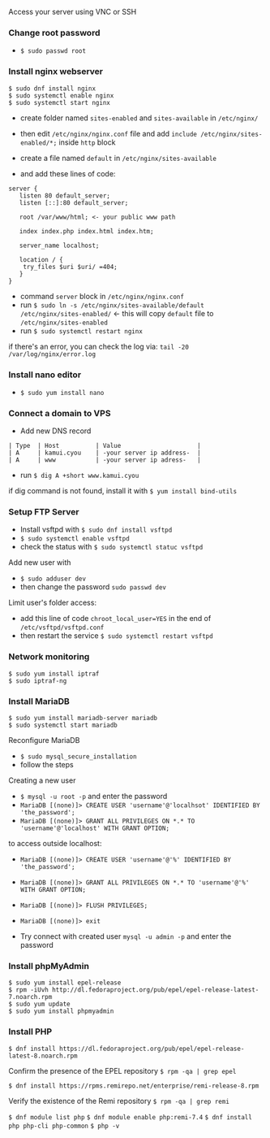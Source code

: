 Access your server using VNC or SSH

### Change root password

- `$ sudo passwd root`


### Install nginx webserver

```
$ sudo dnf install nginx
$ sudo systemctl enable nginx
$ sudo systemctl start nginx
```

- create folder named `sites-enabled` and `sites-available` in `/etc/nginx/`
- then edit `/etc/nginx/nginx.conf` file and add `include /etc/nginx/sites-enabled/*;` inside `http` block

- create a file named `default` in `/etc/nginx/sites-available`
- and add these lines of code:
```
server {
   listen 80 default_server;
   listen [::]:80 default_server;
   
   root /var/www/html; <- your public www path
   
   index index.php index.html index.htm;
   
   server_name localhost;
   
   location / {
    try_files $uri $uri/ =404;
   }
}
```
- command `server` block in `/etc/nginx/nginx.conf`
- run `$ sudo ln -s /etc/nginx/sites-available/default /etc/nginx/sites-enabled/` <- this will copy `default` file to `/etc/nginx/sites-enabled`
- run `$ sudo systemctl restart nginx`

if there's an error, you can check the log via: `tail -20 /var/log/nginx/error.log`


### Install nano editor

- `$ sudo yum install nano`


### Connect a domain to VPS

- Add new DNS record
```
| Type  | Host          | Value                     |
| A     | kamui.cyou    | -your server ip address-  |
| A     | www           | -your server ip adress-   |
```

- run `$ dig A +short www.kamui.cyou`

if dig command is not found, install it with `$ yum install bind-utils`


### Setup FTP Server

- Install vsftpd with `$ sudo dnf install vsftpd`
- `$ sudo systemctl enable vsftpd`
- check the status with `$ sudo systemctl statuc vsftpd`

Add new user with 
- `$ sudo adduser dev`
- then change the password `sudo passwd dev`

Limit user's folder access:
- add this line of code `chroot_local_user=YES` in the end of `/etc/vsftpd/vsftpd.conf`
- then restart the service `$ sudo systemctl restart vsftpd`


### Network monitoring

```
$ sudo yum install iptraf
$ sudo iptraf-ng
```


### Install MariaDB

```
$ sudo yum install mariadb-server mariadb
$ sudo systemctl start mariadb
```

Reconfigure MariaDB
- `$ sudo mysql_secure_installation`
- follow the steps

Creating a new user 
- `$ mysql -u root -p` and enter the password
- `MariaDB [(none)]> CREATE USER 'username'@'localhsot' IDENTIFIED BY 'the_password';`
- `MariaDB [(none)]> GRANT ALL PRIVILEGES ON *.* TO 'username'@'localhost' WITH GRANT OPTION;`

to access outside localhost:
- `MariaDB [(none)]> CREATE USER 'username'@'%' IDENTIFIED BY 'the_password';`
- `MariaDB [(none)]> GRANT ALL PRIVILEGES ON *.* TO 'username'@'%' WITH GRANT OPTION;`

- `MariaDB [(none)]> FLUSH PRIVILEGES;`
- `MariaDB [(none)]> exit`
- Try connect with created user `mysql -u admin -p` and enter the password


### Install phpMyAdmin

```
$ sudo yum install epel-release
$ rpm -iUvh http://dl.fedoraproject.org/pub/epel/epel-release-latest-7.noarch.rpm
$ sudo yum update
$ sudo yum install phpmyadmin
```

### Install PHP

`$ dnf install https://dl.fedoraproject.org/pub/epel/epel-release-latest-8.noarch.rpm`

Confirm the presence of the EPEL repository
`$ rpm -qa | grep epel`

`$ dnf install https://rpms.remirepo.net/enterprise/remi-release-8.rpm`

Verify the existence of the Remi repository
`$ rpm -qa | grep remi`

`$ dnf module list php`
`$ dnf module enable php:remi-7.4`
`$ dnf install php php-cli php-common`
`$ php -v`
